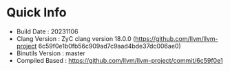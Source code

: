 # Quick Info
* Build Date : 20231106
* Clang Version : ZyC clang version 18.0.0 (https://github.com/llvm/llvm-project 6c59f0e1b0fb56c909ad7c9aad4bde37dc006ae0)
* Binutils Version : master
* Compiled Based : https://github.com/llvm/llvm-project/commit/6c59f0e1

